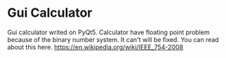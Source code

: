 # Gui Calculator
Gui calculator writed on PyQt5.
Calculator have floating point problem because of the binary number system. It can't 
will be fixed. You can read about this here. https://en.wikipedia.org/wiki/IEEE_754-2008
